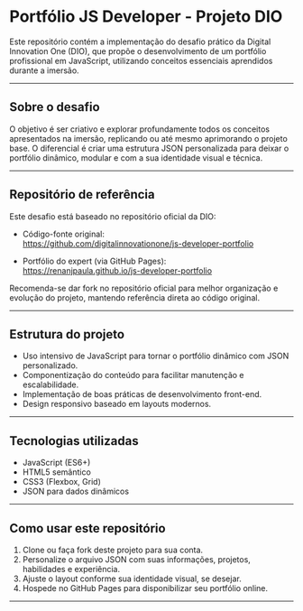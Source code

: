 # Portfólio JS Developer - Projeto DIO

Este repositório contém a implementação do desafio prático da Digital Innovation One (DIO), que propõe o desenvolvimento de um portfólio profissional em JavaScript, utilizando conceitos essenciais aprendidos durante a imersão.

---

## Sobre o desafio

O objetivo é ser criativo e explorar profundamente todos os conceitos apresentados na imersão, replicando ou até mesmo aprimorando o projeto base. O diferencial é criar uma estrutura JSON personalizada para deixar o portfólio dinâmico, modular e com a sua identidade visual e técnica.

---

## Repositório de referência

Este desafio está baseado no repositório oficial da DIO:

- Código-fonte original:  
  https://github.com/digitalinnovationone/js-developer-portfolio

- Portfólio do expert (via GitHub Pages):  
  https://renanjpaula.github.io/js-developer-portfolio

Recomenda-se dar fork no repositório oficial para melhor organização e evolução do projeto, mantendo referência direta ao código original.

---

## Estrutura do projeto

- Uso intensivo de JavaScript para tornar o portfólio dinâmico com JSON personalizado.
- Componentização do conteúdo para facilitar manutenção e escalabilidade.
- Implementação de boas práticas de desenvolvimento front-end.
- Design responsivo baseado em layouts modernos.

---

## Tecnologias utilizadas

- JavaScript (ES6+)
- HTML5 semântico
- CSS3 (Flexbox, Grid)
- JSON para dados dinâmicos

---

## Como usar este repositório

1. Clone ou faça fork deste projeto para sua conta.
2. Personalize o arquivo JSON com suas informações, projetos, habilidades e experiência.
3. Ajuste o layout conforme sua identidade visual, se desejar.
4. Hospede no GitHub Pages para disponibilizar seu portfólio online.

---


